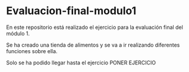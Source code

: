 # Evaluacion-final-modulo1

En este repositorio está realizado el ejercicio para la evaluación final del módulo 1. 

Se ha creado una tienda de alimentos y se va a ir realizando diferentes funciones sobre ella. 

Solo se ha podido llegar hasta el ejercicio PONER EJERCICIO
